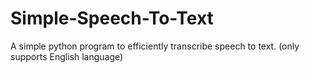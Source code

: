 # Simple-Speech-To-Text
A simple python program to efficiently transcribe speech to text. (only supports English language)
